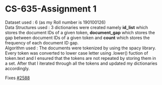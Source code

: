 # CS-635-Assignment 1
Dataset used : 6 (as my Roll number is 190100126) <br>
Data Structures used : 3 dictionaries were created namely <b>id_list</b> which stores the document IDs of a given token, <b>document_gap</b> which stores the gap between document IDs of a given token and <b>count</b> which stores the frequency of each document ID gap. <br>
Algorithm used : The documents were tokenized by using the spacy library. Every token was converted to lower case letter using .lower() fuction of token.text and I ensured that the tokens are not repeated by storing them in a set. After that I iterated through all the tokens and updated my dictionaries accordingly.

Fixes [#2588](https://github.com/weaviate/weaviate/issues/2588)
